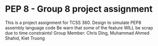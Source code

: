 # PEP 8 - Group 8 project assignment
This is a project assignment for TCSS 360. 
Design to simulate PEP8 assembly language code 
Be warn that some of the feature WILL be scrap due to time constraints! 
Group Member: Chris Ding, Muhammad Ahmed Shahid, Kiet Truong
